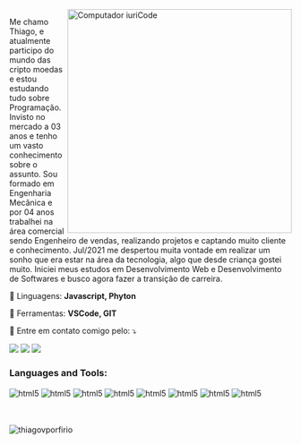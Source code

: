 <img src="https://raw.githubusercontent.com/MicaelliMedeiros/micaellimedeiros/master/image/computer-illustration.png" min-width="400px" max-width="400px" width="400px" align="right" alt="Computador iuriCode">

<p align="left"> 
Me chamo Thiago, e atualmente participo do mundo das cripto moedas e estou estudando tudo sobre Programação. Invisto no mercado a 03 anos e tenho um vasto conhecimento sobre o assunto. Sou formado em Engenharia Mecânica e por 04 anos trabalhei na área comercial sendo Engenheiro de vendas, realizando projetos e captando muito cliente e conhecimento. Jul/2021 me despertou muita vontade em realizar um sonho que era estar na área da tecnologia, algo que desde criança gostei muito. Iniciei meus estudos em Desenvolvimento Web e Desenvolvimento de Softwares e busco agora fazer a transição de carreira.
</p>

<p align="left">
  🦄 Linguagens: <strong>Javascript, Phyton</strong>
</p>

<p align="left">
  💼 Ferramentas: <strong>VSCode, GIT</strong>
</p>

<p align="left">
  💌 Entre em contato comigo pelo:  ⤵️
</p>

<p align="left">
  <a href="mailto:thiagovporfirio@gmail.com" ? subject="Oi me escreva um email" alt="Gmail">
  <img src="https://img.shields.io/badge/-Gmail-FF0000?style=flat-square&labelColor=FF0000&logo=gmail&logoColor=white&link=LINK-DO-SEU-EMAIL" /></a>

  <a href="https://www.linkedin.com/in/thiagovporfirio/" alt="Linkedin">
  <img src="https://img.shields.io/badge/-Linkedin-0e76a8?style=flat-square&logo=Linkedin&logoColor=white&link=LINK-DO-SEU-LINKEDIN" /></a>

  <a href="https://www.instagram.com/thiagoporfirio_/" alt="Instagram">
  <img src="https://img.shields.io/badge/-Instagram-DF0174?style=flat-square&labelColor=DF0174&logo=instagram&logoColor=white&link=LINK-DO-SEU-INSTAGRAM"/></a>
</p>  
<h3 align="left">Languages and Tools: </h3>
<div style="display: inline_block">
  <img align="center" alt="html5" src="https://img.shields.io/badge/HTML5-E34F26?style=for-the-badge&logo=html5&logoColor=white" />
  <img align="center" alt="html5" src="https://img.shields.io/badge/CSS3-1572B6?style=for-the-badge&logo=css3&logoColor=white" />
  <img align="center" alt="html5" src="https://img.shields.io/badge/JavaScript-F7DF1E?style=for-the-badge&logo=javascript&logoColor=black" />
  <img align="center" alt="html5" src="https://img.shields.io/badge/React-20232A?style=for-the-badge&logo=react&logoColor=61DAFB" />
  <img align="center" alt="html5" src="https://img.shields.io/badge/Bootstrap-563D7C?style=for-the-badge&logo=bootstrap&logoColor=white" />
  <img align="center" alt="html5" src="https://img.shields.io/badge/jQuery-0769AD?style=for-the-badge&logo=jquery&logoColor=white" />
  <img align="center" alt="html5" src="https://img.shields.io/badge/MongoDB-4EA94B?style=for-the-badge&logo=mongodb&logoColor=white" />
  <img align="center" alt="html5" src="https://img.shields.io/badge/Node.js-43853D?style=for-the-badge&logo=node.js&logoColor=white" /></div>
  <br><br>
  
<p><img align="center" src="https://github-readme-stats.vercel.app/api/top-langs?username=thiagovporfirio&show_icons=true&locale=en&layout=compact" alt="thiagovporfirio" /></p>
